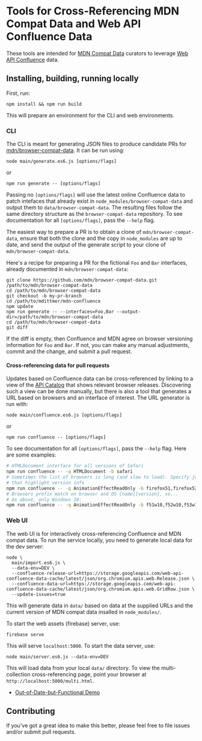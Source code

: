 # Tools for Cross-Referencing MDN Compat Data and Web API Confluence Data

These tools are intended for
[MDN Compat Data](https://github.com/mdn/browser-compat-data) curators to
leverage [Web API Confluence](https://web-confluence.appspot.com/) data.

## Installing, building, running locally

First, run:

    npm install && npm run build

This will prepare an environment for the CLI and web environments.

### CLI

The CLI is meant for generating JSON files to produce candidate PRs for
[mdn/browser-compat-data](https://github.com/mdn/browser-compat-data). It can
be run using:

    node main/generate.es6.js [options/flags]

or

    npm run generate -- [options/flags]

Passing no `[options/flags]` will use the latest online Confluence data to
patch intefaces that already exist in `node_modules/browser-compat-data` and
output them to `data/browser-compat-data`. The resulting files follow the
same directory structure as the `browser-compat-data` repository. To see
documentation for all `[options/flags]`, pass the `--help` flag.

The easiest way to prepare a PR is to obtain a clone of
`mdn/browser-compat-data`, ensure that both the clone and the copy in
`node_modules` are up to date, and send the output of the generate script to
your clone of `mdn/browser-compat-data`.

Here's a recipe for preparing a PR for the fictional `Foo` and `Bar`
interfaces, already documented in `mdn/browser-compat-data`:

    git clone https://github.com/mdn/browser-compat-data.git /path/to/mdn/browser-compat-data
    cd /path/to/mdn/browser-compat-data
    git checkout -b my-pr-branch
    cd /path/to/mdittmer/mdn-confluence
    npm update
    npm run generate -- --interfaces=Foo,Bar --output-dir=/path/to/mdn/browser-compat-data
    cd /path/to/mdn/browser-compat-data
    git diff

If the diff is empty, then Confluence and MDN agree on browser versioning
information for `Foo` and `Bar`. If not, you can make any manual adjustments,
commit and the change, and submit a pull request.

#### Cross-referencing data for pull requests

Updates based on Confluence data can be cross-referenced by linking to a view
of the [API Catalog](https://web-confluence.appspot.com/#!/catalog) that
shows relevant browser releases. Discovering such a view can be done
manually, but there is also a tool that generates a URL based on browsers and
an interface of interest. The URL generator is run with:

    node main/confluence.es6.js [options/flags]

or

    npm run confluence -- [options/flags]

To see documentation for all `[options/flags]`, pass the `--help`
flag. Here are some examples:

```bash
# HTMLDocument interface for all versions of Safari
npm run confluence -- -q HTMLDocument -b safari
# Sometimes the list of browsers is long (and slow to load). Specify just a few
# that highlight version info
npm run confluence -- -q AnimationEffectReadOnly -b firefox51,firefox52,firefox53,firefox54
# Browsers prefix match on browser and OS [name][version], so...
# As above, only Windows 10:
npm run confluence -- -q AnimationEffectReadOnly -b f51w10,f52w10,f53w10,f54w10
```

### Web UI

The web UI is for interactively cross-referencing Confluence and MDN compat
data. To run the service locally, you need to generate local data for the dev
server:

    node \
      main/import.es6.js \
      --data-env=DEV \
      --confluence-release-url=https://storage.googleapis.com/web-api-confluence-data-cache/latest/json/org.chromium.apis.web.Release.json \
      --confluence-data-url=https://storage.googleapis.com/web-api-confluence-data-cache/latest/json/org.chromium.apis.web.GridRow.json \
      --update-issues=true

This will generate data in `data/` based on data at the supplied URLs and the
current version of MDN compat data insalled in `node_modules/`.

To start the web assets (firebase) server, use:

    firebase serve

This will serve `localhost:5000`. To start the data server, use:

    node main/server.es6.js --data-env=DEV

This will load data from your local `data/` directory. To view the
multi-collection cross-referencing page, point your browser at
`http://localhost:5000/multi.html`.

- [Out-of-Date-but-Functional Demo](https://mdittmer.github.io/mdn-confluence/multi.html)

## Contributing

If you've got a great idea to make this better, please feel free to file
issues and/or submit pull requests.
